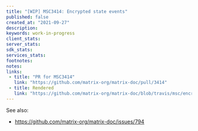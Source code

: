 ```yaml
---
title: "[WIP] MSC3414: Encrypted state events"
published: false
created_at: "2021-09-27"
description:
keywords: work-in-progress
client_stats:
server_stats:
sdk_stats:
services_stats:
footnotes:
notes:
links:
 - title: "PR for MSC3414"
   link: "https://github.com/matrix-org/matrix-doc/pull/3414"
 - title: Rendered
   link: "https://github.com/matrix-org/matrix-doc/blob/travis/msc/encrypted-state/proposals/3414-encrypted-state.md"
---
```


See also:
* https://github.com/matrix-org/matrix-doc/issues/794


